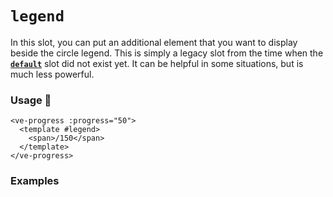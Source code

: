 # `legend`  <Badge type="warning" text="deprecated" vertical="middle" />

In this slot, you can put an additional element that you want to display beside the circle legend.
This is simply a legacy slot from the time when the [**`default`**](./default.md) slot did not exist yet.
It can be helpful in some situations, but is much less powerful.

### Usage 📜

```vue
<ve-progress :progress="50">
  <template #legend>
    <span>/150</span>
  </template>
</ve-progress>
```

### Examples

<example-container>
<template #default="{ loading, slider, noData, determinate }">
<v-e-p :progress="slider" :loading="loading"
        :no-data="noData"
        :determinate="determinate">
  <template #legend>
    <span> / 100</span>
  </template>
</v-e-p>
<v-e-p :progress="slider" :loading="loading"
        :no-data="noData"
        :determinate="determinate">
  <template #legend>
    <div> / 100</div>
  </template>
</v-e-p>
</template>
<template #code="{ progress }">
<CodeGroup>
<CodeGroupItem >

```vue:no-v-pre
<template>
  <ve-progress :progress="{{ progress }}">
     <template #legend>
        <span> / 100</span>
     </template>
  </ve-progress>
  <ve-progress :progress="{{ progress }}">
     <template #legend>
        <div> / 100</div>
     </template>
  </ve-progress>
</template>
```

</CodeGroupItem>
</CodeGroup>
</template>
</example-container>
